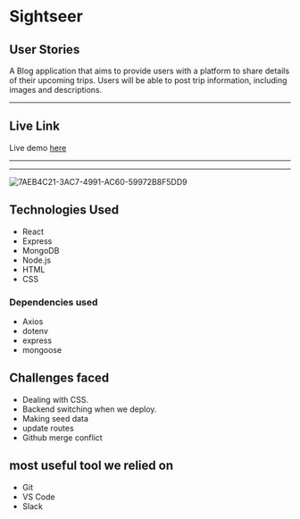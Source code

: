 
# Sightseer

## User Stories
A Blog application that aims to provide users with a platform to share details of their upcoming trips. Users will be able to post trip information, including images and descriptions.

---

## Live Link
Live demo [here](https://sightseer-backend.onrender.com/sights)

---
---

![7AEB4C21-3AC7-4991-AC60-59972B8F5DD9](https://user-images.githubusercontent.com/93948054/226514441-7ffe8995-9c69-407a-8cac-5f5a74ea34d4.jpeg)


## Technologies Used
* React
* Express
* MongoDB
* Node.js
* HTML
* CSS
### Dependencies used
* Axios
* dotenv
* express
* mongoose
## Challenges faced 
* Dealing with CSS.
* Backend switching when we deploy.
* Making seed data
* update routes
* Github merge conflict

## most useful tool we relied on
* Git
* VS Code
* Slack
